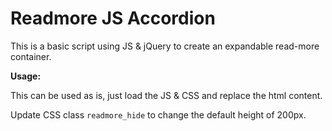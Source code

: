 
Readmore JS Accordion
=====================

This is a basic script using JS & jQuery to create an expandable read-more container.  
  
  
**Usage:**  

This can be used as is, just load the JS & CSS and replace the html content.  
  
Update CSS class `readmore_hide` to change the default height of 200px.  

